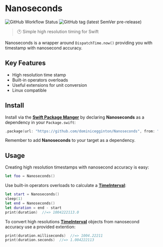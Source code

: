 # Nanoseconds

 ![GitHub Workflow Status](https://img.shields.io/github/workflow/status/dominicegginton/Nanoseconds/CI?label=CI) ![GitHub tag (latest SemVer pre-release)](https://img.shields.io/github/v/tag/dominicegginton/Nanoseconds?include_prereleases&label=release)

> 🕐 Simple high resolution timing for Swift

Nanoseconds is a wrapper around `DispatchTime.now()` providing you with timestamp with nanosecond accuracy.

## Key Features

- High resolution time stamp
- Built-in operators overloads
- Useful extensions for unit conversion
- Linux compatible

## Install

Install via the [**Swift Package Manger**](https://swift.org/package-manager/) by declaring **Nanoseconds** as a dependency in your  `Package.swift`:

``` swift
.package(url: "https://github.com/dominicegginton/Nanoseconds", from: "0.0.1")
```

Remember to add **Nanoseconds** to your target as a dependency.

## Usage

Creating high resolution timestamps with nanosecond accuracy is easy:

```  swift
let foo = Nanoseconds()
```

Use built-in operators overloads to calculate a [**TimeInterval**](https://developer.apple.com/documentation/foundation/timeinterval):

``` swift
let start = Nanoseconds()
sleep(1)
let end = Nanoseconds()
let duration = end - start
print(duration)  //=> 1004222113.0
```

To convert high resolutions [**TimeInterval**](https://developer.apple.com/documentation/foundation/timeinterval) objects from nanosecond accuracy use a provided extention:

``` swift
print(duration.milliseconds)  //=> 1004.22211
print(duration.seconds)  //=> 1.004222113
```
